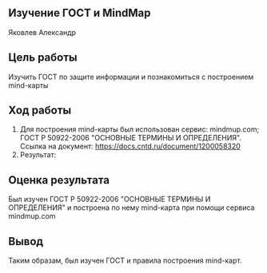 ## Изучение ГОСТ и MindMap

Яковлев Александр

## Цель работы

Изучить ГОСТ по защите информации и познакомиться с построением mind-карты

## Ход работы

1. Для построения mind-карты был использован сервис: mindmup.com; ГОСТ Р 50922-2006 "ОСНОВНЫЕ ТЕРМИНЫ И ОПРЕДЕЛЕНИЯ". Ссылка на документ: https://docs.cntd.ru/document/1200058320
2. Результат:



## Оценка результата
Был изучен ГОСТ Р 50922-2006 "ОСНОВНЫЕ ТЕРМИНЫ И ОПРЕДЕЛЕНИЯ" и построена по нему mind-карта при помощи сервиса mindmup.com

## Вывод

Таким образам, был изучен ГОСТ и правила построения mind-карт.